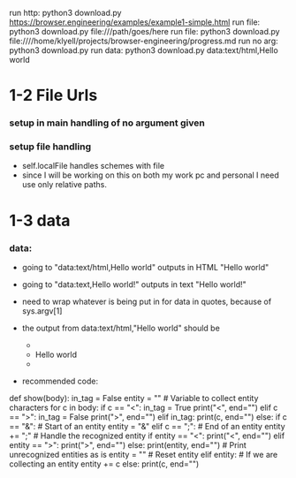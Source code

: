 run http: python3 download.py https://browser.engineering/examples/example1-simple.html
run file: python3 download.py file:///path/goes/here
run file: python3 download.py file:////home/klyell/projects/browser-engineering/progress.md
run no arg: python3 download.py
run data: python3 download.py data:text/html,Hello world

# 1-2 File Urls
### setup in main handling of no argument given
### setup file handling
- self.localFile handles schemes with file
- since I will be working on this on both my work pc and personal I need use only relative paths.

# 1-3 data
### data:
- going to "data:text/html,Hello world" outputs in HTML "Hello world"
- going to "data:text,Hello world!" outputs in text "Hello world!"
- need to wrap whatever is being put in for data in quotes, because of sys.argv[1]
- the output from data:text/html,"Hello world" should be
    - <html>
    -   <body> Hello world </body>
    - </html>


- recommended code:

def show(body):
    in_tag = False
    entity = ""  # Variable to collect entity characters
    for c in body:
        if c == "<":
            in_tag = True
            print("<", end="")
        elif c == ">":
            in_tag = False
            print(">", end="")
        elif in_tag:
            print(c, end="")
        else:
            if c == "&":  # Start of an entity
                entity = "&"
            elif c == ";":  # End of an entity
                entity += ";"
                # Handle the recognized entity
                if entity == "&lt;":
                    print("<", end="")
                elif entity == "&gt;":
                    print(">", end="")
                else:
                    print(entity, end="")  # Print unrecognized entities as is
                entity = ""  # Reset entity
            elif entity:  # If we are collecting an entity
                entity += c
            else:
                print(c, end="")